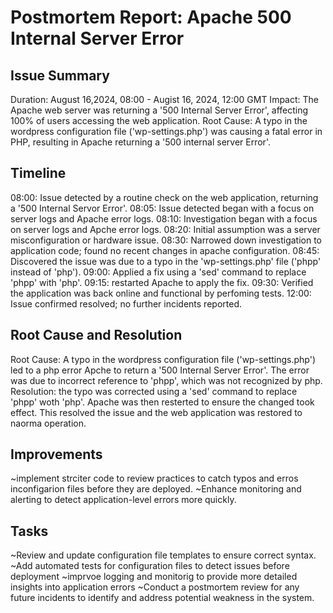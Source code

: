 # Postmortem Report: Apache 500 Internal Server Error

## Issue Summary

Duration: August 16,2024, 08:00 - Augist 16, 2024, 12:00 GMT
Impact: The Apache web server was returning a '500 Internal Server Error',
	affecting 100% of users accessing the web application.
Root Cause: A typo in the wordpress configuration file ('wp-settings.php') was
	causing a fatal error in PHP, resulting in Apache returning a '500 internal 	server Error'.

## Timeline

08:00: Issue detected by a routine check on the web application, returning a '500 	Internal Servor Error'.
08:05: Issue detected began with a focus on server logs and Apache error logs.
08:10: Investigation began with a focus on server logs and Apche error logs.
08:20: Initial assumption was a server misconfiguration or hardware issue.
08:30: Narrowed down investigation to application code; found no recent changes in 	apache configuration.
08:45: Discovered the issue was due to a typo in the 'wp-settings.php' file ('phpp'	instead of 'php').
09:00: Applied a fix using a 'sed' command to replace 'phpp' with 'php'.
09:15: restarted Apache to apply the fix.
09:30: Verified the application was back online and functional by perfoming tests.
12:00: Issue confirmed resolved; no further incidents reported.

## Root Cause and Resolution

Root Cause: A typo in the wordpress configuration file ('wp-settings.php') led to a 	php error Apche to return a '500 Internal Server Error'. The error was due to 	incorrect reference to 'phpp', which was not recognized by php.
Resolution: the typo was corrected using a 'sed' command to replace 'phpp' woth 'php'. Apache was then resterted to ensure the changed took effect. This resolved the issue and the web application was restored to naorma operation.

## Improvements

~implement strciter code to review practices to catch typos and erros inconfigarion files before they are deployed.
~Enhance monitoring and alerting to detect application-level errors more quickly.

## Tasks

~Review and update configuration file templates to ensure correct syntax.
~Add automated tests for configuration files to detect issues before deployment
~imprvoe logging and monitorig to provide more detailed insights into application errors
~Conduct a postmortem review for any future incidents to identify and address potential weakness in the system.
